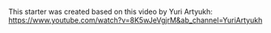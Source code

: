 This starter was created based on this video by Yuri Artyukh:
https://www.youtube.com/watch?v=8K5wJeVgjrM&ab_channel=YuriArtyukh